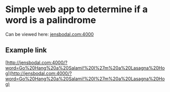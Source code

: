 # Simple web app to determine if a word is a palindrome

Can be viewed here: [jensbodal.com:4000](http://jensbodal.com:4000)

## Example link

[http://jensbodal.com:4000/?word=Go%20Hang%20a%20Salami!%20I%27m%20a%20Lasagna%20Hog](http://jensbodal.com:4000/?word=Go%20Hang%20a%20Salami!%20I%27m%20a%20Lasagna%20Hog)
